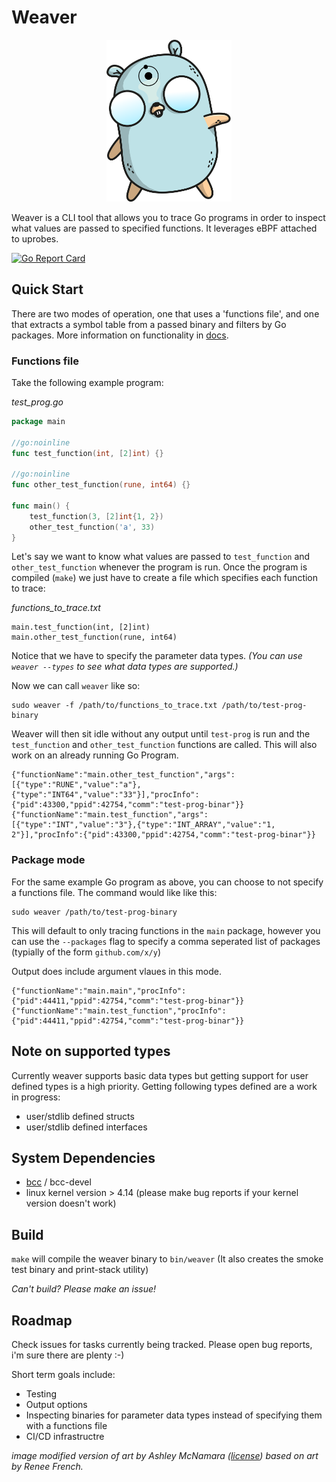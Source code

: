 # Weaver

<p align="center">
    <img src="DrManhattanGopher.png" alt="gopher" width="200"/>
</p>


Weaver is a CLI tool that allows you to trace Go programs in order to inspect what values are passed to specified functions. It leverages eBPF attached to uprobes.

[![Go Report Card](https://goreportcard.com/badge/github.com/grantseltzer/weaver)](https://goreportcard.com/report/github.com/grantseltzer/weaver)


## Quick Start 

There are two modes of operation, one that uses a 'functions file', and one that extracts a symbol table from a passed binary and filters by Go packages. More information on functionality in [docs](/docs).

### Functions file

Take the following example program: 

<i>test_prog.go</i>
```go
package main

//go:noinline
func test_function(int, [2]int) {}

//go:noinline
func other_test_function(rune, int64) {}

func main() {
	test_function(3, [2]int{1, 2})
	other_test_function('a', 33)
}
```

Let's say we want to know what values are passed to `test_function` and `other_test_function` whenever the program is run. Once the program is compiled (`make`) we just have to create a file which specifies each function to trace:

<i>functions_to_trace.txt</i>
```
main.test_function(int, [2]int)
main.other_test_function(rune, int64)
```

Notice that we have to specify the parameter data types. <i>(You can use `weaver --types` to see what data types are supported.)</i>

Now we can call `weaver` like so:

```
sudo weaver -f /path/to/functions_to_trace.txt /path/to/test-prog-binary
```

Weaver will then sit idle without any output until `test-prog` is run and the `test_function` and `other_test_function` functions are called. This will also work on an already running Go Program.

```
{"functionName":"main.other_test_function","args":[{"type":"RUNE","value":"a"},{"type":"INT64","value":"33"}],"procInfo":{"pid":43300,"ppid":42754,"comm":"test-prog-binar"}}
{"functionName":"main.test_function","args":[{"type":"INT","value":"3"},{"type":"INT_ARRAY","value":"1, 2"}],"procInfo":{"pid":43300,"ppid":42754,"comm":"test-prog-binar"}}
```

### Package mode

For the same example Go program as above, you can choose to not specify a functions file. The command would like like this:

```
sudo weaver /path/to/test-prog-binary
```

This will default to only tracing functions in the `main` package, however you can use the `--packages` flag to specify a comma seperated list of packages (typially of the form `github.com/x/y`)

Output does include argument vlaues in this mode.

```
{"functionName":"main.main","procInfo":{"pid":44411,"ppid":42754,"comm":"test-prog-binar"}}
{"functionName":"main.test_function","procInfo":{"pid":44411,"ppid":42754,"comm":"test-prog-binar"}}
```

## Note on supported types

Currently weaver supports basic data types but getting support for user defined types is a high priority. Getting following types defined are a work in progress:

- user/stdlib defined structs
- user/stdlib defined interfaces


## System Dependencies

- [bcc](https://github.com/iovisor/bcc/blob/master/INSTALL.md) / bcc-devel
- linux kernel version > 4.14 (please make bug reports if your kernel version doesn't work)

## Build

`make` will compile the weaver binary to `bin/weaver` (It also creates the smoke test binary and print-stack utility)

<i>Can't build? Please make an issue!</i>

## Roadmap

Check issues for tasks currently being tracked. Please open bug reports, i'm sure there are plenty :-)

Short term goals include:

- Testing
- Output options
- Inspecting binaries for parameter data types instead of specifying them with a functions file
- CI/CD infrastructre 

<i>image modified version of art by Ashley McNamara ([license](https://creativecommons.org/licenses/by-nc-sa/4.0/)) based on art by Renee French.</i>
